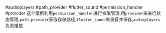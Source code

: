 #audioplayers #path_provider #flutter_sound #permission_handler #provider 
这个案例利用`permission_handler`进行权限管理,用`provider`来进行状态管理,`path_provider`获取存储路径,`flutter_sound`来录音并保存,`audioplayers`负责播放